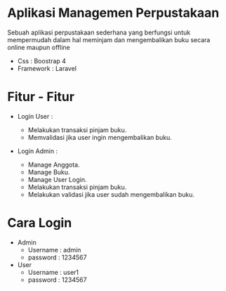 # Aplikasi Managemen Perpustakaan
Sebuah aplikasi perpustakaan sederhana yang berfungsi untuk mempermudah dalam hal meminjam dan mengembalikan buku secara online maupun offline
- Css : Boostrap 4
- Framework : Laravel

# Fitur - Fitur
  - Login User : 
    - Melakukan transaksi pinjam buku.
    - Memvalidasi jika user ingin mengembalikan buku.

 - Login Admin :
    - Manage Anggota.
    - Manage Buku.
    - Manage User Login.
    - Melakukan transaksi pinjam buku.
    - Melakukan validasi jika user sudah mengembalikan buku.
  
# Cara Login
  - Admin
    - Username : admin
    - password : 1234567
  - User
    - Username : user1
    - password : 1234567
